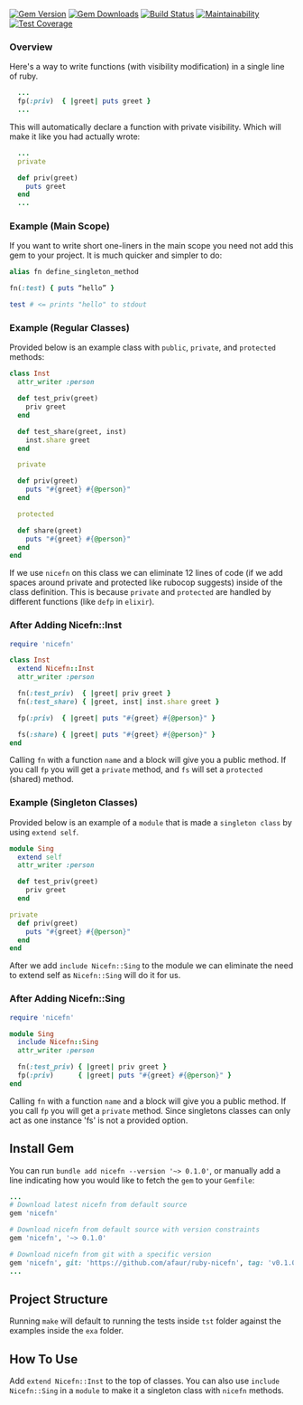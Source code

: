 [![Gem Version](https://badge.fury.io/rb/nicefn.svg)](https://rubygems.org/gems/nicefn)
[![Gem Downloads](https://ruby-gem-downloads-badge.herokuapp.com/nicefn?color=brightgreen&type=total)](https://rubygems.org/gems/nicefn)
[![Build Status](https://travis-ci.org/afaur/ruby-nicefn.svg?branch=master)](https://travis-ci.org/afaur/ruby-nicefn)
[![Maintainability](https://api.codeclimate.com/v1/badges/6e10f0a9ac5b168e8821/maintainability)](https://codeclimate.com/github/afaur/ruby-nicefn/maintainability)
[![Test Coverage](https://api.codeclimate.com/v1/badges/6e10f0a9ac5b168e8821/test_coverage)](https://codeclimate.com/github/afaur/ruby-nicefn/test_coverage)

### Overview
Here's a way to write functions (with visibility modification) in a single line of ruby.
```rb
  ...
  fp(:priv)  { |greet| puts greet }
  ...
```
This will automatically declare a function with private visibility. Which will
make it like you had actually wrote:
```rb
  ...
  private

  def priv(greet)
    puts greet
  end
  ...
```

### Example (Main Scope)
If you want to write short one-liners in the main scope you need not add this gem
to your project. It is much quicker and simpler to do:
```rb
alias fn define_singleton_method

fn(:test) { puts “hello” }

test # <= prints "hello" to stdout
```

### Example (Regular Classes)
Provided below is an example class with `public`, `private`, and `protected` methods:
```rb
class Inst
  attr_writer :person

  def test_priv(greet)
    priv greet
  end

  def test_share(greet, inst)
    inst.share greet
  end

  private

  def priv(greet)
    puts "#{greet} #{@person}"
  end

  protected

  def share(greet)
    puts "#{greet} #{@person}"
  end
end
```
If we use `nicefn` on this class we can eliminate 12 lines of code (if we add
spaces around private and protected like rubocop suggests) inside of the class
definition. This is because `private` and `protected` are handled by different
functions (like `defp` in `elixir`).

### After Adding Nicefn::Inst
```rb
require 'nicefn'

class Inst
  extend Nicefn::Inst
  attr_writer :person

  fn(:test_priv)  { |greet| priv greet }
  fn(:test_share) { |greet, inst| inst.share greet }

  fp(:priv)  { |greet| puts "#{greet} #{@person}" }

  fs(:share) { |greet| puts "#{greet} #{@person}" }
end
```
Calling `fn` with a function `name` and a block will give you a public method.
If you call `fp` you will get a `private` method, and `fs` will set a
`protected` (shared) method.

### Example (Singleton Classes)
Provided below is an example of a `module` that is made a `singleton class` by using
`extend self`.
```rb
module Sing
  extend self
  attr_writer :person

  def test_priv(greet)
    priv greet
  end

private
  def priv(greet)
    puts "#{greet} #{@person}"
  end
end
```
After we add `include Nicefn::Sing` to the module we can eliminate the need to
extend self as `Nicefn::Sing` will do it for us.

### After Adding Nicefn::Sing
```rb
require 'nicefn'

module Sing
  include Nicefn::Sing
  attr_writer :person

  fn(:test_priv) { |greet| priv greet }
  fp(:priv)      { |greet| puts "#{greet} #{@person}" }
end
```
Calling `fn` with a function `name` and a block will give you a public method.
If you call `fp` you will get a `private` method. Since singletons classes can
only act as one instance 'fs' is not a provided option.

## Install Gem
You can run `bundle add nicefn --version '~> 0.1.0'`, or manually add a line
indicating how you would like to fetch the `gem` to your `Gemfile`:
```rb
...
# Download latest nicefn from default source
gem 'nicefn'

# Download nicefn from default source with version constraints
gem 'nicefn', '~> 0.1.0'

# Download nicefn from git with a specific version
gem 'nicefn', git: 'https://github.com/afaur/ruby-nicefn', tag: 'v0.1.0'
...
```

## Project Structure
Running `make` will default to running the tests inside `tst` folder against the
examples inside the `exa` folder.

## How To Use
Add `extend Nicefn::Inst` to the top of classes. You can also use `include
Nicefn::Sing` in a `module` to make it a singleton class with `nicefn` methods.
